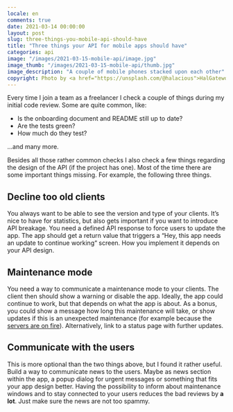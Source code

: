 ```yaml
---
locale: en
comments: true
date: 2021-03-14 00:00:00
layout: post
slug: three-things-you-mobile-api-should-have
title: "Three things your API for mobile apps should have"
categories: api
image: "/images/2021-03-15-mobile-api/image.jpg"
image_thumb: "/images/2021-03-15-mobile-api/thumb.jpg"
image_description: "A couple of mobile phones stacked upon each other"
copyright: Photo by <a href="https://unsplash.com/@halacious">HalGatewood</a>.
---
```

Every time I join a team as a freelancer I check a couple of things during my initial code review. Some are quite common, like:

* Is the onboarding document and README still up to date?
* Are the tests green?
* How much do they test?

...and many more.

Besides all those rather common checks I also check a few things regarding the design of the API (if the project has one). Most of the time there are some important things missing. For example, the following three things. 

## Decline too old clients

You always want to be able to see the version and type of your clients. It’s nice to have for statistics, but also gets important if you want to introduce API breakage. You need a defined API response to force users to update the app. The app should get a return value that triggers a “Hey, this app needs an update to continue working“ screen. How you implement it depends on your API design. 

## Maintenance mode

You need a way to communicate a maintenance mode to your clients. The client then should show a warning or disable the app. Ideally, the app could continue to work, but that depends on what the app is about. As a bonus, you could show a message how long this maintenance will take, or show updates if this is an unexpected maintenance (for example because the [servers are on fire](https://www.reuters.com/article/us-france-ovh-fire-idUSKBN2B20NU)). Alternatively, link to a status page with further updates. 

## Communicate with the users

This is more optional than the two things above, but I found it rather useful. Build a way to communicate news to the users. Maybe as news section within the app, a popup dialog for urgent messages or something that fits your app design better. Having the possibility to inform about maintenance windows and to stay connected to your users reduces the bad reviews by **a lot**. Just make sure the news are not too spammy.